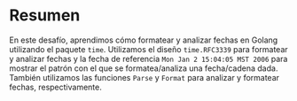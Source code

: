 # Resumen

En este desafío, aprendimos cómo formatear y analizar fechas en Golang utilizando el paquete `time`. Utilizamos el diseño `time.RFC3339` para formatear y analizar fechas y la fecha de referencia `Mon Jan 2 15:04:05 MST 2006` para mostrar el patrón con el que se formatea/analiza una fecha/cadena dada. También utilizamos las funciones `Parse` y `Format` para analizar y formatear fechas, respectivamente.
